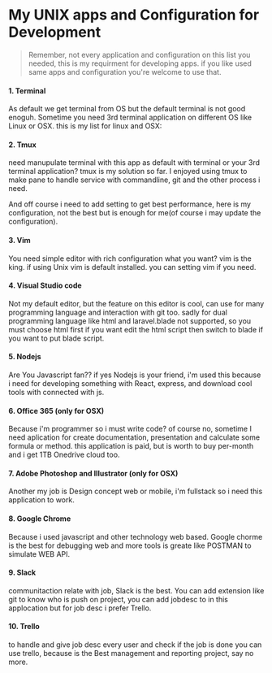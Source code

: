 # My UNIX apps and Configuration for Development


> Remember, not every application and configuration on this list you needed, this is my requirment for developing apps. if you like used same apps and configuration you're welcome to use that. 


#### 1. Terminal
As default we get terminal from OS but the default terminal is not good enoguh. Sometime you need 3rd terminal application on different OS like Linux or OSX. this is my list for linux and OSX:


#### 2. Tmux
need manupulate terminal with this app as default with terminal or your 3rd terminal application? tmux is my solution so far. I enjoyed using tmux to make pane to handle service with commandline, git and the other process i need.

And off course i need to add setting to get best performance, here is my configuration, not the best but is enough for me(of course i may update the configuration).

#### 3. Vim
You need simple editor with rich configuration what you want? vim is the king. if using Unix vim is default installed. you can setting vim if you need.

#### 4. Visual Studio code
Not my default editor, but the feature on this editor is cool, can use for many programming language and interaction with git too. sadly for dual programming language like html and laravel.blade not supported, so you must choose html first if you want edit the html script then switch to blade if you want to put blade script.

#### 5. Nodejs
Are You Javascript fan?? if yes Nodejs is your friend, i'm used this because i need for developing something with React, express, and download cool tools with connected with js.

#### 6. Office 365 (only for OSX)
Because i'm programmer so i must write code? of course no, sometime I need aplication for create documentation, presentation and calculate some formula or method. this application is paid, but is worth to buy per-month and i get 1TB Onedrive cloud too.

#### 7. Adobe Photoshop and Illustrator (only for OSX)
Another my job is Design concept web or mobile, i'm fullstack so i need this application to work.

#### 8. Google Chrome
Because i used javascript and other technology web based. Google chorme is the best for debugging web and more tools is greate like POSTMAN to simulate WEB API.

#### 9. Slack
communitaction relate with job, Slack is the best. You can add extension like git to know who is push on project, you can add jobdesc to in this applocation but for job desc i prefer Trello.

#### 10. Trello
to handle and give job desc every user and check if the job is done you can use trello, because is the Best management and reporting project, say no more.  
